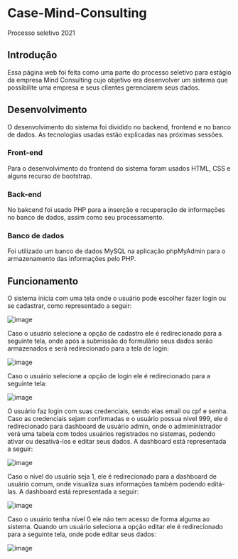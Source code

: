 # Case-Mind-Consulting
Processo seletivo 2021
## Introdução 
Essa página web foi feita como uma parte do processo seletivo para estágio da empresa Mind Consulting cujo objetivo era desenvolver um sistema que possibilite uma empresa e seus clientes gerenciarem seus dados.
## Desenvolvimento 
O desenvolvimento do sistema foi dividido no backend, frontend e no banco de dados. As tecnologias usadas estão explicadas nas próximas sessões.
### Front-end
Para o desenvolvimento do frontend do sistema foram usados HTML, CSS e alguns recurso de bootstrap.
### Back-end
No bakcend foi usado PHP para a inserção e recuperação de informações no banco de dados, assim como seu processamento.
### Banco de dados 
Foi utilizado um banco de dados MySQL na aplicação phpMyAdmin para o armazenamento das informações pelo PHP.
## Funcionamento 
O sistema inicia com uma tela onde o usuário pode escolher fazer login ou se cadastrar, como representado a seguir: 

![image](https://user-images.githubusercontent.com/63511690/146214820-166f71ab-375b-4342-a62d-90870c61217b.png)

Caso o usuário selecione a opção de cadastro ele é redirecionado para a seguinte tela, onde após a submissão do formulário seus dados serão armazenados e será redirecionado para a tela de login:

![image](https://user-images.githubusercontent.com/63511690/146218516-8b2afa98-3e45-4d54-a75e-76e98cc2b20c.png)

Caso o usuário selecione a opção de login ele é redirecionado para a seguinte tela:

![image](https://user-images.githubusercontent.com/63511690/146215335-46bc43ea-fb24-4f78-b1a3-c9c6a7a756c9.png)

O usuário faz login com suas credenciais, sendo elas email ou cpf e senha. Caso as credenciais sejam confirmadas e o usuário possua nível 999, ele é redirecionado para dashboard de usuário admin, onde o admiministrador verá uma tabela com todos usuários registrados no sistemas, podendo ativar ou desativá-los e editar seus dados. A dashboard está representada a seguir: 

![image](https://user-images.githubusercontent.com/63511690/146217357-24283ab0-c146-4a32-b18b-981a5bcfda6e.png)

Caso o nível do usuário seja 1, ele é redirecionado para a dashboard de usuário comum, onde visualiza suas informações também podendo editá-las. A dashboard está representada a seguir: 

![image](https://user-images.githubusercontent.com/63511690/146217084-34a8c8b3-8bf2-44d9-a53d-84a790d02fa9.png)

Caso o usuário tenha nível 0 ele não tem acesso de forma alguma ao sistema. Quando um usuário seleciona a opção editar ele é redirecionado para a seguinte tela, onde pode editar seus dados: 

![image](https://user-images.githubusercontent.com/63511690/146217684-269619cc-e177-4d07-9a23-97b93a2ee549.png)




